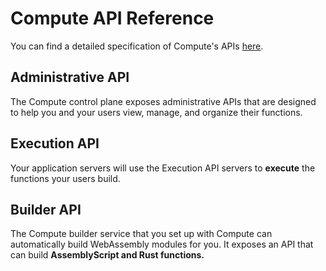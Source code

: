 # Compute API Reference

You can find a detailed specification of Compute's APIs [here](https://suborbital-compute.readme.io/reference/api-reference).

## Administrative API

The Compute control plane exposes administrative APIs that are designed to help you and your users view, manage, and organize their functions. 

## Execution API

Your application servers will use the Execution API servers to **execute** 
the functions your users build.

## Builder API

The Compute builder service that you set up with Compute can 
automatically build WebAssembly modules for you. It exposes an API that can 
build **AssemblyScript and Rust functions.**
